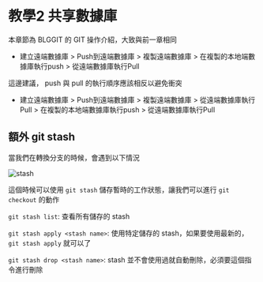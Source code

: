 # 教學2 共享數據庫

本章節為 BLGGIT 的 GIT 操作介紹，大致與前一章相同

- 建立遠端數據庫 > Push到遠端數據庫 > 複製遠端數據庫 > 在複製的本地端數據庫執行push > 從遠端數據庫執行Pull

這邊建議， push 與 pull 的執行順序應該相反以避免衝突

- 建立遠端數據庫 > Push到遠端數據庫 > 複製遠端數據庫 > 從遠端數據庫執行Pull > 在複製的本地端數據庫執行push > 從遠端數據庫執行Pull

## 額外 git stash

當我們在轉換分支的時候，會遇到以下情況

![stash](https://i.imgur.com/AVfKSln.jpg)

這個時候可以使用 `git stash` 儲存暫時的工作狀態，讓我們可以進行 `git checkout` 的動作

`git stash list`: 查看所有儲存的 stash

`git stash apply <stash name>`: 使用特定儲存的 stash，如果要使用最新的，`git stash apply` 就可以了

`git stash drop <stash name>`: stash 並不會使用過就自動刪除，必須要這個指令進行刪除